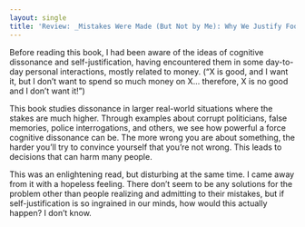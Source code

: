 ```yaml
---
layout: single
title: 'Review: _Mistakes Were Made (But Not by Me): Why We Justify Foolish Beliefs, Bad Decisions, and Hurtful Acts_ by Carol Tavris'
---
```


Before reading this book, I had been aware of the ideas of cognitive dissonance and self-justification, having encountered them in some day-to-day personal interactions, mostly related to money. (“X is good, and I want it, but I don’t want to spend so much money on X... therefore, X is no good and I don’t want it!”)  
  
This book studies dissonance in larger real-world situations where the stakes are much higher. Through examples about corrupt politicians, false memories, police interrogations, and others, we see how powerful a force cognitive dissonance can be. The more wrong you are about something, the harder you’ll try to convince yourself that you’re not wrong. This leads to decisions that can harm many people.  
  
This was an enlightening read, but disturbing at the same time. I came away from it with a hopeless feeling. There don’t seem to be any solutions for the problem other than people realizing and admitting to their mistakes, but if self-justification is so ingrained in our minds, how would this actually happen? I don’t know.